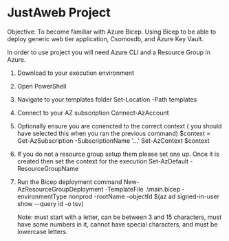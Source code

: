 # JustAweb Project
Objective: To become familiar with Azure Bicep.  Using Bicep to be able to deploy generic web tier application, Csomosdb, and Azure Key Vault.

In order to use project you will need Azure CLI and a Resource Group in Azure.

1. Download to your execution environment

2. Open PowerShell

3. Navigate to your templates folder
      Set-Location -Path templates

4. Connect to your AZ subscription
      Connect-AzAccount

5. Optionally ensure you are conencted to the correct context ( you should have selected this when you ran the previous command)
      $context = Get-AzSubscription -SubscriptionName '...'
      Set-AzContext $context

6. If you do not a resource group setup them please set one up.  Once it is created then set the context for the execution
      Set-AzDefault -ResourceGroupName <your resurce group name>

7. Run the Bicep deployment command
      New-AzResourceGroupDeployment -TemplateFile .\main.bicep -environmentType nonprod -rootName <basename> -objectId $(az ad signed-in-user show --query id -o tsv)

      Note: <basename> must start with a letter, can be between 3 and 15 characters, must have some numbers in it, cannot have special characters, and must be lowercase letters.